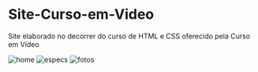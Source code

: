 # Site-Curso-em-Video
Site elaborado no decorrer do curso de HTML e CSS oferecido pela Curso em Vídeo

![home](https://user-images.githubusercontent.com/100648619/176053372-2a06c25b-a353-4300-9723-2d41c7171a05.PNG)
![especs](https://user-images.githubusercontent.com/100648619/176053385-a45354d5-82c9-43d0-b961-9e67f523a5d9.PNG)
![fotos](https://user-images.githubusercontent.com/100648619/176053389-5700969b-d412-49b6-995a-a088e82d9a0b.png)
